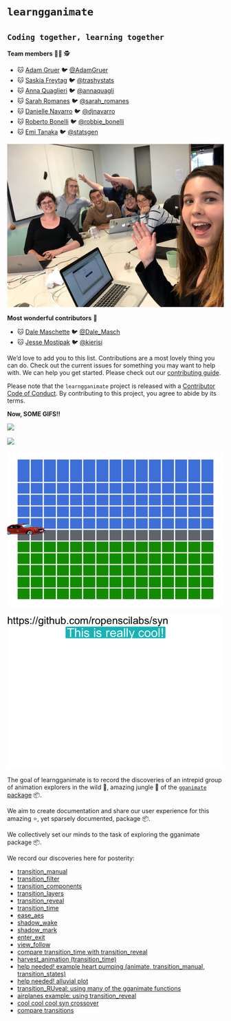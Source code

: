 
<!-- README.md is generated from README.Rmd. Please edit that file -->

# `learngganimate`

## `Coding together, learning together`

**Team members** 👨‍🌾 🕵

  - 🐱 [Adam Gruer](https://github.com/adam-gruer) 🐦
    [@AdamGruer](https://twitter.com/AdamGruer)
  - 🐱 [Saskia Freytag](https://github.com/SaskiaFreytag) 🐦
    [@trashystats](https://twitter.com/trashystats)
  - 🐱 [Anna Quaglieri](https://github.com/SaskiaFreytag) 🐦
    [@annaquagli](https://twitter.com/annaquagli)
  - 🐱 [Sarah Romanes](https://github.com/sarahromanes) 🐦
    [@sarah\_romanes](https://twitter.com/sarah_romanes)
  - 🐱 [Danielle Navarro](https://github.com/djnavarro) 🐦
    [@djnavarro](https://twitter.com/djnavarro)
  - 🐱 [Roberto Bonelli](https://github.com/Robbie90) 🐦
    [@robbie\_bonelli](https://twitter.com/robbie_bonelli)
  - 🐱 [Emi Tanaka](https://github.com/emitanaka) 🐦
    [@statsgen](https://twitter.com/statsgen)

![the smiling team](assets/img/team.jpg)

**Most wonderful contributors** 🙌

  - 🐱 [Dale Maschette](https://github.com/Maschette) 🐦
    [@Dale\_Masch](https://twitter.com/Dale_Masch)
  - 🐱 [Jesse Mostipak](https://github.com/jmostipak) 🐦
    [@kierisi](https://twitter.com/kierisi)

We’d love to add you to this list. Contributions are a most lovely thing
you can do. Check out the current issues for something you may want to
help with. We can help you get started. Please check out our
[contributing guide](github/CONTRIBUTING.md).

Please note that the `learngganimate` project is released with a
[Contributor Code of Conduct](CODE_OF_CONDUCT.md). By contributing to
this project, you agree to abide by its terms.

**Now, SOME
GIFS\!\!**

![](transition_manual_files/figure-gfm/unnamed-chunk-2-1.gif)

![](RuPaul_excercise/making_gganimate_fab_files/figure-markdown_github/rupaulgif-1.gif)

![](ease_aes_files/figure-gfm/unnamed-chunk-11-1.gif)

![](coolcoolcool_files/figure-gfm/cool-1.gif)

The goal of learngganimate is to record the discoveries of an intrepid
group of animation explorers in the wild 🐯, amazing jungle 🎋 of the
[`gganimate` package](https://github.com/thomasp85/gganimate) 📦.

We aim to create documentation and share our user experience for this
amazing ⭐, yet sparsely documented, package 📦.

We collectively set our minds to the task of exploring the gganimate
package 📦.

We record our discoveries here for posterity:

  - [transition\_manual](transition_manual.md)
  - [transition\_filter](transition_filter.md)
  - [transition\_components](transition_components.md)
  - [transition\_layers](transition_layers.md)
  - [transition\_reveal](transition_reveal/transition_reveal.md)
  - [transition\_time](transition_time/transition_time.md)
  - [ease\_aes](ease_aes.md)
  - [shadow\_wake](shadow_wake.md)
  - [shadow\_mark](shadow_mark.md)
  - [enter\_exit](enter_exit/enter_exit.md)
  - [view\_follow](view_follow.md)
  - [compare transition\_time with
    transition\_reveal](transition_time_vs_transition_reveal.md)
  - [harvest\_animation
    (transition\_time)](example_harvest_animation.md)
  - [help needed\! example heart pumping (animate, transition\_manual,
    transition\_states)](example_heart_pumping.md)
  - [help needed\! alluvial plot](alluvial_plot.md)
  - [transition\_RUveal: using many of the gganimate
    functions](RuPaul_excercise/making_gganimate_fab.md)
  - [airplanes example: using transition\_reveal](USflights.md)
  - [cool cool cool syn crossover](coolcoolcool.md)
  - [compare transitions](compare_transitions.md)
